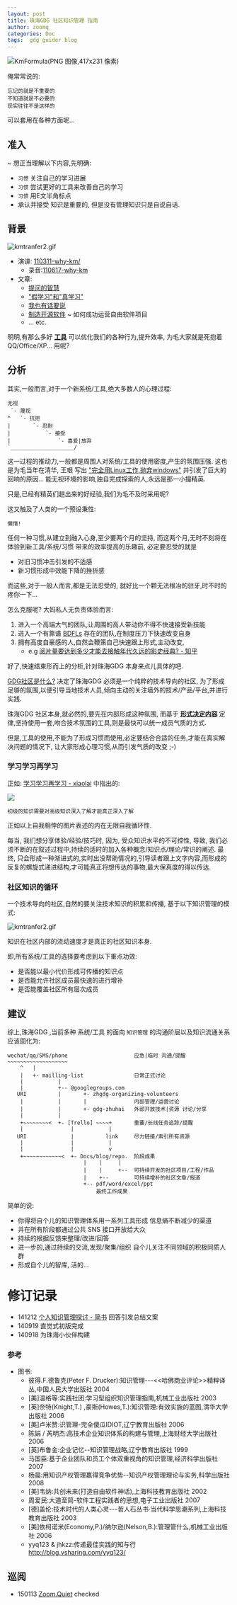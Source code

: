 ```yaml
---
layout: post
title: 珠海GDG 社区知识管理 指南
author: zoomq
categories: Doc
tags:  gdg guider blog
---
```


![KmFormula(PNG 图像,417x231 像素)](http://s5.zoomquiet.io/090401-KsKM/pic/KMap-0.8.png)

俺常常说的:

    忘记的就是不重要的
    不知道就是不必要的
    现实往往不是这样的

可以套用在各种方面呢...

<!--more-->


## 准入
~ 想正当理解以下内容,先明确:

- `习惯` 关注自己的学习进展
- `习惯` 尝试更好的工具来改善自己的学习
- `习惯` 用E文半角标点
- 承认并接受 知识是重要的, 但是没有管理知识只是自说自话.

## 背景

![kmtranfer2.gif](http://s5.zoomquiet.io/090401-KsKM/pic/kmtranfer2.gif)

- 演讲: [110311-why-km/](http://s5.zoomquiet.io/110311-why-km)
    + 录音:[110617-why-km](http://zoomq.qiniudn.com/CPyUG/zq2voice/110617-why-km/index.html)
- 文章:
    + [提问的智慧](http://wiki.woodpecker.org.cn/moin/AskForHelp)
    + ["假学习"和"真学习"](http://www.zreading.cn/archives/1629.html)
    + [我也有话要说](http://www.lixiaolai.com/index.php/archives/9568.html)
    + [制造开源软件](http://producingoss.com/zh/) ~ 如何成功运营自由软件项目
    + ... etc.

明明,有那么多好 **[工具](http://s5.zoomquiet.io/rst2s5)** 可以优化我们的各种行为,提升效率, 为毛大家就是死抱着 QQ/Office/XP... 用呢?

## 分析
其实,一般而言,对于一个新系统/工具,绝大多数人的心理过程:

    无视
     `- 蔑视
    ^   `- 抗拒
    |       `- 忍耐
    |           `- 接受
    |               `- 喜爱|放弃
    `____________________/


这一过程的推动力,一般都是周围人对系统/工具的使用密度,产生的氛围压强.
这也是为毛当年在清华, 王珢 写出 
["完全用Linux工作,抛弃windows"](http://skm.zoomquiet.io/data/20051116225219/index.html)
并引发了巨大的回响的原因...
能无视环境的影响,独自完成探索的人,永远是那一小撮精英.

只是,已经有精英们趟出来的好经验,我们为毛不及时采用呢?

这又触及了人类的一个预设秉性:

    懒惰!

任何一种习惯,从建立到融入心身,至少要两个月的坚持,
而这两个月,无时不刻将在体验到新工具/系统/习惯 带来的效率提高的乐趣前,
必定要忍受的就是

- 对旧习惯冲击引发的不适感
- 新习惯形成中效能下降的挫折感

而这些,对于一般人而言,都是无法忍受的, 就好比一个颗无法根冶的驻牙,时不时的疼你一下...

怎么克服呢? 大妈私人无负责体验而言:

1. 进入一个高端大气的团队,让周围的高人带动你不得不快速接受新技能
1. 进入一个有靠谱 [BDFLs](http://en.wikipedia.org/wiki/Benevolent_dictator_for_life) 存在的团队,在制度压力下快速改变自身
1. 拥有高度自豪感的人,自然会鞭策自己快速跟上形式,主动改变,
    - e.g [阅片量要达到多少才能去接触年代久远的影史经典? - 知乎](http://skm.zoomquiet.io/data/20140119161502/index.html)  

好了,快速结束形而上的分析,针对珠海GDG 本身来点儿具体的吧.

[GDG社区是什么?](http://blog.zhgdg.org/2013-12/gdg-china/)
决定了珠海GDG 必须是一个纯粹的技术导向的社区,
为了形成足够的氛围,以便引导当地技术人员,倾向主动的关注墙外的技术/产品/平台,并进行实践.

珠海GDG 社区本身,就必然的,要先在内部形成这种氛围,
而基于 **[形式决定内容](http://book.douban.com/review/5088524/)**
定律,坚持使用一套,吻合技术氛围的工具,则是最快可以统一成员气质的方式.

但是,工具的使用,不能为了形成习惯而使用,必定要结合合适的任务,才能在真实解决问题的情况下,
让大家形成心理习惯,从而引发气质的改变 ;-)

### 学习学习再学习

正如: [学习学习再学习 - xiaolai](http://xiaolai.github.io/alpha/on-learning/)
中指出的:

![](http://upload.wikimedia.org/wikipedia/commons/3/34/Impossible_staircase.svg)

    初级的知识需要对高级知识深入了解才能真正深入了解

正如以上自我相悖的图片表述的内在无限自我循环性.

每当, 我们想分享体验/经验/技巧时,
因为, 受众知识水平的不可控性,
导致, 我们必须不断的在叙述过程中,持续的适时的加入各种概念/知识点/理论/常识的阐述.
最终, 只会形成一种渐进式的,实时出没帮助情况的,引导读者跟上文字内容,而形成的反复的螺旋式递进结构,才可能真正将想传达的事物,最大保真度的得以传达.

### 社区知识的循环
一个技术导向的社区,自然的要关注技术知识的积累和传播,
基于以下知识管理的模式:

![kmtranfer2.gif](http://s5.zoomquiet.io/090401-KsKM/pic/kmtranfer2.gif)

知识在社区内部的流动速度才是真正的社区知识本身.

即,所有系统/工具的选择要考虑到以下重点功效:

- 是否能以最小代价形成可传播的知识点
- 是否能允许社区成员最快速的进行增补
- 是否能覆盖社区所有层次成员


## 建议
综上,珠海GDG ,当前多种 系统/工具 的面向 `知识管理` 的沟通阶层以及知识流通关系应该固化为:

    wechat/qq/SMS/phone                     应急|临时 沟通/提醒
    ~~~~~~~~~~~~~~~~~~~
        ^   |
        |   +- mailling-list                日常正式讨论
        |           |
        |           +-- @googlegroups.com
       URI          |       +- zhgdg-organizing-volunteers
        |           |       |               内部管理/运营讨论
        |           |       +- gdg-zhuhai   外部开放技术|资源 讨论/分享
        |           |
        +~~~~~~~~<  +- [Trello] ~~~~+       重要/长线任务追踪/提醒
        |               |           |
       URI              |          link     尽力链接/索引所有资源
        |               |           |
        |               |           v
        +~~~~~~~~~~~~<  +- Docs/blog/repo.  阶段成果
                            |    |     |
                            |    |     +--  可持续开发的社区项目/工程/作品
                            |    +--        可持续增补的社区文章/报道
                            +-- pdf/word/excel/ppt
                                最终工作成果


简单的说:

- 你得将自个儿的知识管理体系用一系列工具形成 信息熵不断减少的渠道
- 并在所有阶段都通过公共 SNS 接口开放给大众
- 持续的根据反馈来整理/改进/回答
- 进一步的,通过持续的交流,发现/聚集/组织 自个儿关注不同领域的积极同质人群
- 形成自个儿的智库, 活的...

# 修订记录

- 141212 [个人知识管理探讨 - 简书](http://www.jianshu.com/p/8e7ec2464f72?comment=97818#comment-97818) 回答引发总结文案
- 140919 直觉式初版完成
- 140918 为珠海小伙伴构建



### 参考

- 图书:
    - 彼得.F.德鲁克(Peter F. Drucker):知识管理---<<哈佛商业评论>>精粹译丛,中国人民大学出版社 2004
    - [美]温格等:实践社团:学习型组织知识管理指南,机械工业出版社 2003
    - [英]奈特(Knight,T.) ,豪斯(Howes,T.):知识管理:有效实施的蓝图,清华大学出版社 2006
    - [美]卢米赞:识管理-完全傻瓜IDIOT,辽宁教育出版社 2006
    - 陈娟 / 芮明杰:高技术企业知识体系的构建与管理,上海财经大学出版社 2006
    - [英]布鲁金:企业记忆--知识管理战略,辽宁教育出版社 1999
    - 马国臣:基于企业团队和员工个体双重视角的知识管理,经济科学出版社 2007
    - 杨晨:用知识产权管理赢得竞争优势--知识产权管理理论与实务,科学出版社 2008
    - [美]韦纳:共创未来(打造自由软件神话),上海科技教育出版社 2002
    - 周爱民:大道至简-软件工程实践者的思想,电子工业出版社 2007
    - [德]盖伦:技术时代的人类心灵---哲人石丛书·当代科学思潮系列,上海科技教育出版社 2003
    - [美]依柯诺米(Economy,P.)/纳尔逊(Nelson,B.):管理管什么,机械工业出版社 2006
    - yyq123 & jhkzz:传递最佳实践的知与行 http://blog.vsharing.com/yyq123/ 




## 巡阅
- 150113 [Zoom.Quiet](http://zoomquiet.io/) checked





